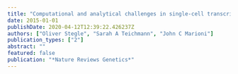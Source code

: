 ```yaml
---
title: "Computational and analytical challenges in single-cell transcriptomics"
date: 2015-01-01
publishDate: 2020-04-12T12:39:22.426237Z
authors: ["Oliver Stegle", "Sarah A Teichmann", "John C Marioni"]
publication_types: ["2"]
abstract: ""
featured: false
publication: "*Nature Reviews Genetics*"
---
```


